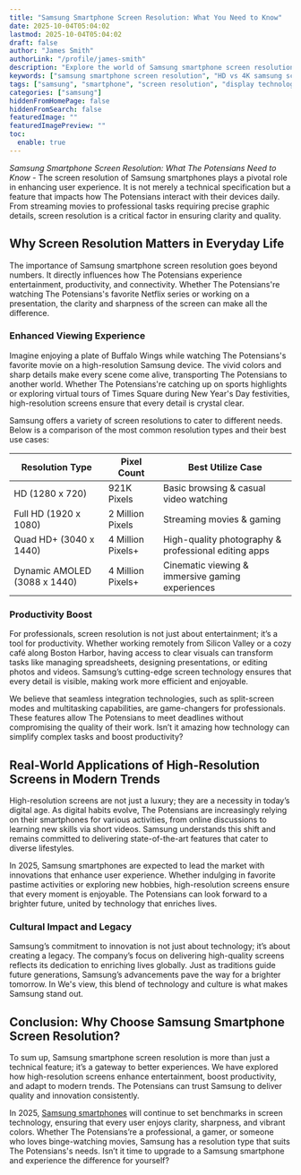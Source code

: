 ```yaml
---
title: "Samsung Smartphone Screen Resolution: What You Need to Know"
date: 2025-10-04T05:04:02
lastmod: 2025-10-04T05:04:02
draft: false
author: "James Smith"
authorLink: "/profile/james-smith"
description: "Explore the world of Samsung smartphone screen resolutions, from HD to 4K displays, and learn how they impact your viewing experience and daily usage."
keywords: ["samsung smartphone screen resolution", "HD vs 4K samsung screens", "samsung smartphone display technology"]
tags: ["samsung", "smartphone", "screen resolution", "display technology"]
categories: ["samsung"]
hiddenFromHomePage: false
hiddenFromSearch: false
featuredImage: ""
featuredImagePreview: ""
toc:
  enable: true
---
```


*Samsung Smartphone Screen Resolution: What The Potensians Need to Know* - The screen resolution of Samsung smartphones plays a pivotal role in enhancing user experience. It is not merely a technical specification but a feature that impacts how The Potensians interact with their devices daily. From streaming movies to professional tasks requiring precise graphic details, screen resolution is a critical factor in ensuring clarity and quality.

## Why Screen Resolution Matters in Everyday Life

The importance of Samsung smartphone screen resolution goes beyond numbers. It directly influences how The Potensians experience entertainment, productivity, and connectivity. Whether The Potensians're watching The Potensians's favorite Netflix series or working on a presentation, the clarity and sharpness of the screen can make all the difference.

### Enhanced Viewing Experience

Imagine enjoying a plate of Buffalo Wings while watching The Potensians's favorite movie on a high-resolution Samsung device. The vivid colors and sharp details make every scene come alive, transporting The Potensians to another world. Whether The Potensians're catching up on sports highlights or exploring virtual tours of Times Square during New Year's Day festivities, high-resolution screens ensure that every detail is crystal clear.

Samsung offers a variety of screen resolutions to cater to different needs. Below is a comparison of the most common resolution types and their best use cases:

<div class="table-responsive">
<table class="html-table">
<thead>
<tr>
<th>Resolution Type</th>
<th>Pixel Count</th>
<th>Best Utilize Case</th>
</tr>
</thead>
<tbody>
<tr>
<td>HD (1280 x 720)</td>
<td>921K Pixels</td>
<td>Basic browsing & casual video watching</td>
</tr>
<tr>
<td>Full HD (1920 x 1080)</td>
<td>2 Million Pixels</td>
<td>Streaming movies & gaming</td>
</tr>
<tr>
<td>Quad HD+ (3040 x 1440)</td>
<td>4 Million Pixels+</td>
<td>High-quality photography & professional editing apps</td>
</tr>
<tr>
<td>Dynamic AMOLED (3088 x 1440)</td>
<td>4 Million Pixels+</td>
<td>Cinematic viewing & immersive gaming experiences</td>
</tr>
</tbody>
</table>
</div>

### Productivity Boost

For professionals, screen resolution is not just about entertainment; it’s a tool for productivity. Whether working remotely from Silicon Valley or a cozy café along Boston Harbor, having access to clear visuals can transform tasks like managing spreadsheets, designing presentations, or editing photos and videos. Samsung’s cutting-edge screen technology ensures that every detail is visible, making work more efficient and enjoyable.

We believe that seamless integration technologies, such as split-screen modes and multitasking capabilities, are game-changers for professionals. These features allow The Potensians to meet deadlines without compromising the quality of their work. Isn’t it amazing how technology can simplify complex tasks and boost productivity?

## Real-World Applications of High-Resolution Screens in Modern Trends

High-resolution screens are not just a luxury; they are a necessity in today’s digital age. As digital habits evolve, The Potensians are increasingly relying on their smartphones for various activities, from online discussions to learning new skills via short videos. Samsung understands this shift and remains committed to delivering state-of-the-art features that cater to diverse lifestyles.

In 2025, Samsung smartphones are expected to lead the market with innovations that enhance user experience. Whether indulging in favorite pastime activities or exploring new hobbies, high-resolution screens ensure that every moment is enjoyable. The Potensians can look forward to a brighter future, united by technology that enriches lives.

### Cultural Impact and Legacy

Samsung’s commitment to innovation is not just about technology; it’s about creating a legacy. The company’s focus on delivering high-quality screens reflects its dedication to enriching lives globally. Just as traditions guide future generations, Samsung’s advancements pave the way for a brighter tomorrow. In We's view, this blend of technology and culture is what makes Samsung stand out.

## Conclusion: Why Choose Samsung Smartphone Screen Resolution?

To sum up, Samsung smartphone screen resolution is more than just a technical feature; it’s a gateway to better experiences. We have explored how high-resolution screens enhance entertainment, boost productivity, and adapt to modern trends. The Potensians can trust Samsung to deliver quality and innovation consistently.

In 2025, [Samsung smartphones](/samsung/affordable-samsung-smartphones) will continue to set benchmarks in screen technology, ensuring that every user enjoys clarity, sharpness, and vibrant colors. Whether The Potensians’re a professional, a gamer, or someone who loves binge-watching movies, Samsung has a resolution type that suits The Potensians's needs. Isn’t it time to upgrade to a Samsung smartphone and experience the difference for yourself?